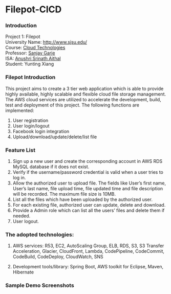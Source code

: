 # Filepot-CICD

### Introduction
Project 1: Filepot</br>
University Name: http://www.sjsu.edu/</br>
Course: [Cloud Technologies](http://info.sjsu.edu/web-dbgen/catalog/courses/CMPE281.html)</br>
Professor: [Sanjay Garje](https://www.linkedin.com/in/sanjaygarje/)</br>
ISA: [Anushri Srinath Aithal ](https://www.linkedin.com/in/anushri-aithal/)</br>
Student: Yunting Xiang</br>

### Filepot Introduction
This project aims to create a 3 tier web application which is able to provide highly available, highly scalable and flexible cloud file storage management. The AWS cloud services are utilized to accelerate the development, build, test and deployment of this project. The following functions are implemented:

1.  User registration
2.  User login/logout
3.  Facebook login integration
4.  Upload/download/update/delete/list file

### Feature List
1.  Sign up a new user and create the corresponding account in AWS RDS MySQL database if it does not exist. 
2.  Verify if the username/password credential is valid when a user tries to log in.
3.  Allow the authorized user to upload file.  The fields like User’s first name, User’s last name, file upload time, file updated time and file description will be recorded. The maximum file size is 10MB.
4.  List all the files which have been uploaded by the authorized user.
5.  For each existing file, authorized user can update, delete and download.
6.  Provide a Admin role which can list all the users’ files and delete them if needed. 
7.  User logout.


### The adopted technologies:
1. AWS services:
R53, EC2, AutoScaling Group, ELB,  RDS, S3, S3 Transfer Acceleration, Glacier, CloudFront,  Lambda, CodePipeline, CodeCommit, CodeBuild, CodeDeploy, CloudWatch, SNS

2. Development tools/library:
Spring Boot, AWS toolkit for Eclipse, Maven, Hibernate

### Sample Demo Screenshots






